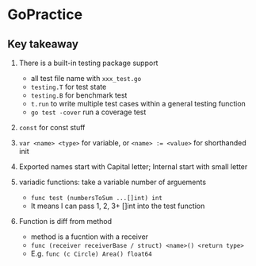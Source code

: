 # GoPractice

## Key takeaway
1. There is a built-in testing package support
    - all test file name with `xxx_test.go`
    - `testing.T` for test state
    - `testing.B` for benchmark test
    - `t.run` to write multiple test cases within a general testing function
    - `go test -cover` run a coverage test

2. `const` for const stuff
3. `var <name> <type>` for variable, or `<name> := <value>` for shorthanded init
4. Exported names start with Capital letter; Internal start with small letter
5. variadic functions: take a variable number of arguements
    - `func test (numbersToSum ...[]int) int`
    - It means I can pass 1, 2, 3+ []int into the test function
6. Function is diff from method
    - method is a fucntion with a receiver
    - `func (receiver receiverBase / struct) <name>() <return type>`
    - E.g. `func (c Circle) Area() float64`